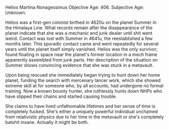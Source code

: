 Helios Martina Nonagessimus
Objective Age: 406.
Subjective Age: Unknown.

Helios was a first-gen colonist birthed in 4620u on the planet Summer in the Himalaya Line.  What records remain after the disappearance of the planet indicate that she was a mechanic and junk dealer until shit went weird. Contact was lost with Summer in 4641u, the reestablished a few months later. This sporadic contact came and went repeatedly for several years until the planet itself simply vanished. Helios was the only survivor; found floating in space near the planet's former location in a mech frame apparently assembled from junk parts. Her description of the situation on Summer shows convincing evidence that she was stuck in a metavault.

Upon being rescued she immediately began trying to hunt down her home planet, funding the search with mercenary lancer work, which she showed extreme skill at for someone who, by all accounts, had undergone no formal training.  Now a known bounty hunter, she ruthlessly hunts down NHPs who have slipped their chains and started causing trouble.

She claims to have lived unfathomable lifetimes and her sense of time is completely fucked. She's either a uniquely powerful individual unchained from relativistic physics due to her time in the metavault or she's completely batshit insane.  Actually it might be both.
